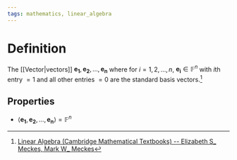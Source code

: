 ```yaml
---
tags: mathematics, linear_algebra
---
```


# Definition

The [[Vector|vectors]] $\mathbf{e_1}, \mathbf{e_2}, \dots, \mathbf{e_n}$ where for $i = 1, 2, \dots, n$, $\mathbf{e_i} \in \mathbb{F}^n$ with $i$th entry $=1$ and all other entries $=0$ are the standard basis vectors.[^1]

## Properties

- $\langle \mathbf{e_1}, \mathbf{e_2}, \dots, \mathbf{e_n} \rangle = \mathbb{F}^n$

[^1]: [Linear Algebra (Cambridge Mathematical Textbooks) -- Elizabeth S_ Meckes, Mark W_ Meckes](zotero://open-pdf/library/items/HG5B3R7J?page=46)